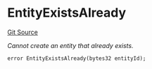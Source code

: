 # EntityExistsAlready
[Git Source](https://github.com/nayms/contracts-v3/blob/08976c385ed293c18988aa46a13c47179dbb0a28/src/shared/CustomErrors.sol)

*Cannot create an entity that already exists.*


```solidity
error EntityExistsAlready(bytes32 entityId);
```

